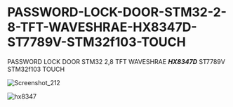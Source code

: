 # PASSWORD-LOCK-DOOR-STM32-2-8-TFT-WAVESHRAE-HX8347D-ST7789V-STM32f103-TOUCH
PASSWORD LOCK DOOR STM32 2,8 TFT WAVESHRAE ***HX8347D*** ST7789V  STM32f103 TOUCH

![Screenshot_212](https://user-images.githubusercontent.com/31142397/233807596-42aa9dc0-49b5-4cbc-9061-151fc1179886.jpg)

![hx8347](https://user-images.githubusercontent.com/31142397/233807599-77a829d8-de1d-43a0-9a54-5e1daa229ab0.jpg)
